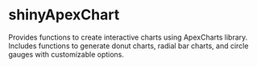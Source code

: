 # shinyApexChart
Provides functions to create interactive charts using ApexCharts      library. Includes functions to generate donut charts, radial bar charts, and      circle gauges with customizable options.
